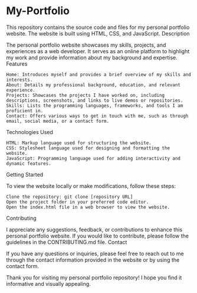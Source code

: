 # My-Portfolio

This repository contains the source code and files for my personal portfolio website. The website is built using HTML, CSS, and JavaScript.
Description

The personal portfolio website showcases my skills, projects, and experiences as a web developer. It serves as an online platform to highlight my work and provide information about my background and expertise.
Features

    Home: Introduces myself and provides a brief overview of my skills and interests.
    About: Details my professional background, education, and relevant experience.
    Projects: Showcases the projects I have worked on, including descriptions, screenshots, and links to live demos or repositories.
    Skills: Lists the programming languages, frameworks, and tools I am proficient in.
    Contact: Offers various ways to get in touch with me, such as through email, social media, or a contact form.

Technologies Used

    HTML: Markup language used for structuring the website.
    CSS: Stylesheet language used for designing and formatting the website.
    JavaScript: Programming language used for adding interactivity and dynamic features.

Getting Started

To view the website locally or make modifications, follow these steps:

    Clone the repository: git clone [repository URL]
    Open the project folder in your preferred code editor.
    Open the index.html file in a web browser to view the website.

Contributing

I appreciate any suggestions, feedback, or contributions to enhance this personal portfolio website. If you would like to contribute, please follow the guidelines in the CONTRIBUTING.md file.
Contact

If you have any questions or inquiries, please feel free to reach out to me through the contact information provided in the website or by using the contact form.

Thank you for visiting my personal portfolio repository! I hope you find it informative and visually appealing. 
